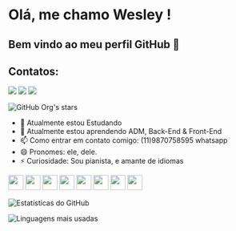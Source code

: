 # Olá, me chamo Wesley ! 
## Bem vindo ao meu perfil GitHub 👋

## Contatos:
<div>
<a href="https://www.youtube.com/@wexsantos" target="_blank"><img loading="lazy" src="https://img.shields.io/badge/YouTube-FF0000?style=for-the-badge&logo=youtube&logoColor=white" target="_blank"></a>
<a href="https://www.instagram.com/wexsantos/" target="_blank"><img loading="lazy" src="https://img.shields.io/badge/-Instagram-%23E4405F?style=for-the-badge&logo=instagram&logoColor=white" target="_blank"></a>
<a href="https://www.linkedin.com/in/wexdnx/" target="_blank"><img loading="lazy" src="https://img.shields.io/badge/-LinkedIn-%230077B5?style=for-the-badge&logo=linkedin&logoColor=white" target="_blank"></a>   
</div>


![GitHub Org's stars](https://img.shields.io/github/stars/camilafernanda?style=social)


- 🔭 Atualmente estou Estudando
- 🌱 Atualmente estou aprendendo ADM, Back-End & Front-End
- 📫 Como entrar em contato comigo: (11)9870758595 whatsapp
- 😄 Pronomes: ele, dele.
- ⚡ Curiosidade: Sou pianista, e amante de idiomas

<img src="https://cdn.jsdelivr.net/gh/devicons/devicon@latest/icons/facebook/facebook-original.svg" width="30" /> <img src="https://cdn.jsdelivr.net/gh/devicons/devicon@latest/icons/github/github-original.svg" width="30" /> <img src="https://cdn.jsdelivr.net/gh/devicons/devicon@latest/icons/linkedin/linkedin-original.svg" width="30" />  <img src="https://cdn.jsdelivr.net/gh/devicons/devicon@latest/icons/vscode/vscode-original.svg" width="30" /> <img src="https://cdn.jsdelivr.net/gh/devicons/devicon@latest/icons/python/python-original.svg" width="30" /> <img src="https://cdn.jsdelivr.net/gh/devicons/devicon@latest/icons/javascript/javascript-original.svg" width="30" /> <img src="https://cdn.jsdelivr.net/gh/devicons/devicon@latest/icons/html5/html5-original.svg" width="30" /> <img src="https://cdn.jsdelivr.net/gh/devicons/devicon@latest/icons/git/git-original.svg" width="30"/>


![Estatísticas do GitHub](https://github-readme-stats.vercel.app/api?username=wesley123&show_icons=true&theme=radical)

![Linguagens mais usadas](https://github-readme-stats.vercel.app/api/top-langs/?username=wesley123&layout=compact&theme=radical)



